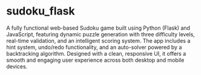 # sudoku_flask
A fully functional web-based Sudoku game built using Python (Flask) and JavaScript, featuring dynamic puzzle generation with three difficulty levels, real-time validation, and an intelligent scoring system. The app includes a hint system, undo/redo functionality, and an auto-solver powered by a backtracking algorithm. Designed with a clean, responsive UI, it offers a smooth and engaging user experience across both desktop and mobile devices.
